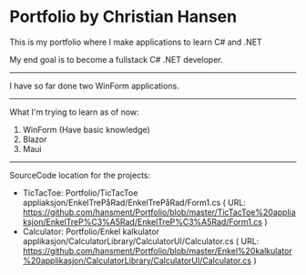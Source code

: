 # Portfolio by Christian Hansen

This is my portfolio where I make applications to learn C# and .NET

My end goal is to become a fullstack C# .NET developer.
___________________________________________________________________
 
I have so far done two WinForm applications.
___________________________________________________________________

What I'm trying to learn as of now:

1. WinForm (Have basic knowledge)
2. Blazor
3. Maui
___________________________________________________________________

SourceCode location for the projects:

- TicTacToe: Portfolio/TicTacToe appliaksjon/EnkelTrePåRad/EnkelTrePåRad/Form1.cs ( URL: https://github.com/hansment/Portfolio/blob/master/TicTacToe%20appliaksjon/EnkelTreP%C3%A5Rad/EnkelTreP%C3%A5Rad/Form1.cs )
- Calculator: Portfolio/Enkel kalkulator applikasjon/CalculatorLibrary/CalculatorUI/Calculator.cs ( URL: https://github.com/hansment/Portfolio/blob/master/Enkel%20kalkulator%20applikasjon/CalculatorLibrary/CalculatorUI/Calculator.cs )
